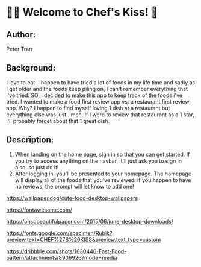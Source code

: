 # 👨‍🍳 Welcome to Chef's Kiss! 💋
## Author:
Peter Tran

## Background:
I love to eat. I happen to have tried a lot of foods in my life time and sadly as I get older and the foods keep piling on, I can't remember everything that i've tried. SO, I decided to make this app to keep track of the foods i've tried. I wanted to make a food first review app vs. a restaurant first review app. Why? I happen to find myself loving 1 dish at a restaurant but everything else was just...meh. If I were to review that restaurant as a 1 star, i'll probably forget about that 1 great dish.

## Description:
1.  When landing on the home page, sign in so that you can get started. If you try to access anything on the navbar, it'll just ask you to sign in also..so just do it!
2. After logging in, you'll be presented to your homepage. The homepage will display all of the foods that you've reviewed. If you happen to have no reviews, the prompt will let know to add one!





https://wallpaper.dog/cute-food-desktop-wallpapers

https://fontawesome.com/

https://ohsobeautifulpaper.com/2015/06/june-desktop-downloads/

https://fonts.google.com/specimen/Rubik?preview.text=CHEF%27S%20KISS&preview.text_type=custom

https://dribbble.com/shots/1630446-Fast-Food-pattern/attachments/8906926?mode=media